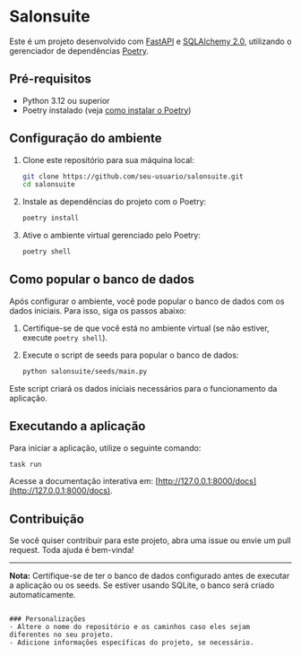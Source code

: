 # Salonsuite

Este é um projeto desenvolvido com [FastAPI](https://fastapi.tiangolo.com/) e [SQLAlchemy 2.0](https://docs.sqlalchemy.org/en/20/), utilizando o gerenciador de dependências [Poetry](https://python-poetry.org/).

## Pré-requisitos

- Python 3.12 ou superior
- Poetry instalado (veja [como instalar o Poetry](https://python-poetry.org/docs/#installation))

## Configuração do ambiente

1. Clone este repositório para sua máquina local:

   ```bash
   git clone https://github.com/seu-usuario/salonsuite.git
   cd salonsuite
   ```

2. Instale as dependências do projeto com o Poetry:

   ```bash
   poetry install
   ```

3. Ative o ambiente virtual gerenciado pelo Poetry:

   ```bash
   poetry shell
   ```

## Como popular o banco de dados

Após configurar o ambiente, você pode popular o banco de dados com os dados iniciais. Para isso, siga os passos abaixo:

1. Certifique-se de que você está no ambiente virtual (se não estiver, execute `poetry shell`).
2. Execute o script de seeds para popular o banco de dados:

   ```bash
   python salonsuite/seeds/main.py
   ```

Este script criará os dados iniciais necessários para o funcionamento da aplicação.

## Executando a aplicação

Para iniciar a aplicação, utilize o seguinte comando:

```bash
task run
```

Acesse a documentação interativa em: [http://127.0.0.1:8000/docs](http://127.0.0.1:8000/docs).


## Contribuição

Se você quiser contribuir para este projeto, abra uma issue ou envie um pull request. Toda ajuda é bem-vinda!

---

**Nota:** Certifique-se de ter o banco de dados configurado antes de executar a aplicação ou os seeds. Se estiver usando SQLite, o banco será criado automaticamente.
``` 

### Personalizações
- Altere o nome do repositório e os caminhos caso eles sejam diferentes no seu projeto.
- Adicione informações específicas do projeto, se necessário.